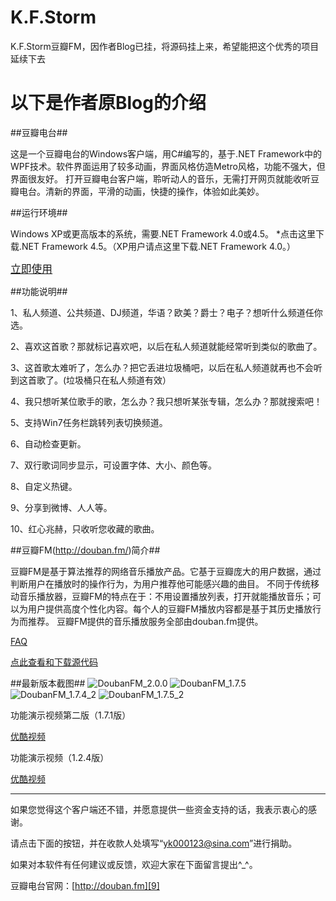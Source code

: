 K.F.Storm
=========

K.F.Storm豆瓣FM，因作者Blog已挂，将源码挂上来，希望能把这个优秀的项目延续下去

以下是作者原Blog的介绍
=========

##豆瓣电台##

这是一个豆瓣电台的Windows客户端，用C#编写的，基于.NET Framework中的WPF技术。软件界面运用了较多动画，界面风格仿造Metro风格，功能不强大，但界面很友好。
打开豆瓣电台客户端，聆听动人的音乐，无需打开网页就能收听豆瓣电台。清新的界面，平滑的动画，快捷的操作，体验如此美妙。


##运行环境##

Windows XP或更高版本的系统，需要.NET Framework 4.0或4.5。
*点击这里下载.NET Framework 4.5。（XP用户请点这里下载.NET Framework 4.0。）


<a href="http://doubanfmcloud.sinaapp.com/publish/doubanfm.application"><big>立即使用</big></a>

##功能说明##

1、私人频道、公共频道、DJ频道，华语？欧美？爵士？电子？想听什么频道任你选。

2、喜欢这首歌？那就标记喜欢吧，以后在私人频道就能经常听到类似的歌曲了。

3、这首歌太难听了，怎么办？把它丢进垃圾桶吧，以后在私人频道就再也不会听到这首歌了。(垃圾桶只在私人频道有效）

4、我只想听某位歌手的歌，怎么办？我只想听某张专辑，怎么办？那就搜索吧！

5、支持Win7任务栏跳转列表切换频道。

6、自动检查更新。

7、双行歌词同步显示，可设置字体、大小、颜色等。

8、自定义热键。

9、分享到微博、人人等。

10、红心兆赫，只收听您收藏的歌曲。

 

##豆瓣FM(http://douban.fm/)简介##

豆瓣FM是基于算法推荐的网络音乐播放产品。它基于豆瓣庞大的用户数据，通过判断用户在播放时的操作行为，为用户推荐他可能感兴趣的曲目。 不同于传统移动音乐播放器，豆瓣FM的特点在于：不用设置播放列表，打开就能播放音乐；可以为用户提供高度个性化内容。每个人的豆瓣FM播放内容都是基于其历史播放行为而推荐。 豆瓣FM提供的音乐播放服务全部由douban.fm提供。

[FAQ][1]

[点此查看和下载源代码][2]

 

##最新版本截图##
![DoubanFM_2.0.0][3]
![DoubanFM_1.7.5][4]
![DoubanFM_1.7.4_2][5]
![DoubanFM_1.7.5_2][6]

功能演示视频第二版（1.7.1版）

[优酷视频][7]



功能演示视频（1.2.4版）

[优酷视频][8]


 ------------------
如果您觉得这个客户端还不错，并愿意提供一些资金支持的话，我表示衷心的感谢。

请点击下面的按钮，并在收款人处填写“yk000123@sina.com”进行捐助。



如果对本软件有任何建议或反馈，欢迎大家在下面留言提出^_^。

 

豆瓣电台官网：[http://douban.fm][9]


  [1]: http://www.kfstorm.com/blog/2011/12/01/%E8%B1%86%E7%93%A3%E7%94%B5%E5%8F%B0faq/
  [2]:http://doubanfm.codeplex.com/
  [3]:http://up.kfstorm.com/blog/images/6bed5105f9ad_12187/DoubanFM_2.0.0_thumb.jpg
  [4]:http://up.kfstorm.com/blog/images/8e021cd7c326_131F7/DoubanFM_1.7.5_thumb.jpg
  [5]:http://up.kfstorm.com/blog/images/8e021cd7c326_131F7/DoubanFM_1.7.4_2_thumb.jpg
  [6]:http://up.kfstorm.com/blog/images/8e021cd7c326_131F7/DoubanFM_1.7.5_2_thumb.jpg
  [7]: http://v.youku.com/v_show/id_XMzQ0MDczMjQ4.html
  [8]: http://v.youku.com/v_show/id_XMzAwNDgyNjg0.html
  [9]: http://douban.fm
  [10]:http://doubanfmcloud.sinaapp.com/publish/doubanfm.application
